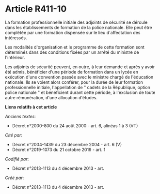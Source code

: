 # Article R411-10

La formation professionnelle initiale des adjoints de sécurité se déroule dans les établissements de formation de la police
nationale. Elle peut être complétée par une formation dispensée sur le lieu d'affectation des intéressés. 

Les modalités d'organisation et le programme de cette formation sont déterminés dans des conditions fixées par un arrêté du
ministre de l'intérieur. 

Les adjoints de sécurité peuvent, en outre, à leur demande et après y avoir été admis, bénéficier d'une période de formation
dans un lycée en exécution d'une convention passée avec le ministre chargé de l'éducation nationale. Ils se voient alors
conférer, pour la durée de leur formation professionnelle initiale, l'appellation de " cadets de la République, option police
nationale " et bénéficient durant cette période, à l'exclusion de toute autre rémunération, d'une allocation d'études.

**Liens relatifs à cet article**

_Anciens textes_:

  - Décret n°2000-800 du 24 août 2000 - art. 6, alinéas 1 à 3 (VT)

_Cité par_:

  - Décret n°2004-1439 du 23 décembre 2004 - art. 6 (V)
  - Décret n°2019-1073 du 21 octobre 2019 - art. 1

_Codifié par_:

  - Décret n°2013-1113 du 4 décembre 2013 - art.

_Créé par_:

  - Décret n°2013-1113 du 4 décembre 2013 - art.
